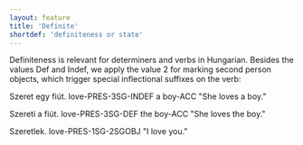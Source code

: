```yaml
---
layout: feature
title: 'Definite'
shortdef: 'definiteness or state'
---
```


Definiteness is relevant for determiners and verbs in Hungarian. Besides the values Def and Indef, we apply the value 2 for marking second person objects, which trigger special inflectional suffixes on the verb:

Szeret egy fiút.
love-PRES-3SG-INDEF a boy-ACC
"She loves a boy."

Szereti a fiút.
love-PRES-3SG-DEF the boy-ACC
"She loves the boy."

Szeretlek.
love-PRES-1SG-2SGOBJ
"I love you."
<!-- Interlanguage links updated Út zář 29 18:40:52 CEST 2020 -->
